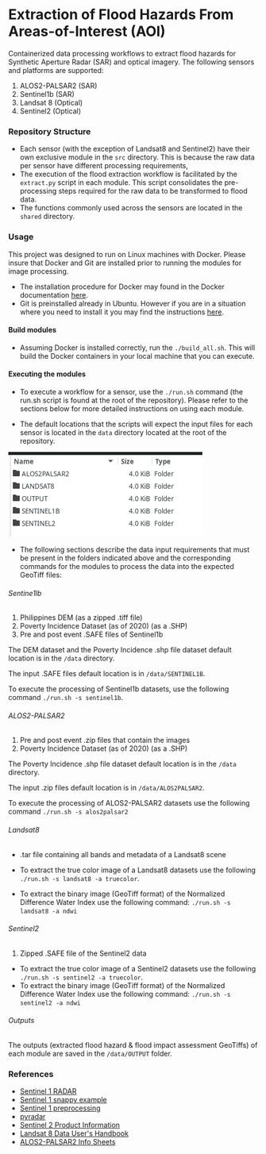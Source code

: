 # Extraction of Flood Hazards From Areas-of-Interest (AOI) 

Containerized data processing workflows to extract flood hazards for Synthetic Aperture Radar (SAR) and optical imagery. The following sensors and platforms are supported:

1. ALOS2-PALSAR2 (SAR)
2. Sentinel1b (SAR)
3. Landsat 8 (Optical)
4. Sentinel2 (Optical)

### Repository Structure
- Each sensor (with the exception of Landsat8 and Sentinel2) have their own exclusive module in the `src` directory. This is because the raw data per sensor have different processing requirements, 
- The execution of the flood extraction workflow is facilitated by the `extract.py` script in each module. This script consolidates the pre-processing steps required for the raw data to be transformed to flood data. 
- The functions commonly used across the sensors are located in the `shared` directory.

### Usage

This project was designed to run on Linux machines with Docker. Please insure that Docker and Git are installed prior to running the modules for image processing. 

- The installation procedure for Docker may found in the Docker documentation [here](https://docs.docker.com/engine/install/ubuntu/).
- Git is preinstalled already in Ubuntu. However if you are in a situation where you need to install it you may find the instructions [here](https://github.com/git-guides/install-git#debianubuntu).

#### Build modules

- Assuming Docker is installed correctly, run the `./build_all.sh`. This will build the Docker containers in your local machine that you can execute.

#### Executing the modules

- To execute a workflow for a sensor, use the `./run.sh` command (the run.sh script is found at the root of the repository). Please refer to the sections below for more detailed instructions on using each module.

- The default locations that the scripts will expect the input files for each sensor is located in the `data` directory located at the root of the repository.

![data](./imgs/data-input.png)

- The following sections describe the data input requirements that must be present in the folders indicated above and the corresponding commands for the modules to process the data into the expected GeoTiff files:

###### Sentine1lb

1. Philippines DEM (as a zipped .tiff file)
2. Poverty Incidence Dataset (as of 2020) (as a .SHP)
3. Pre and post event .SAFE files of Sentinel1b

The DEM dataset and the Poverty Incidence .shp file dataset default location is in the `/data` directory.

The input .SAFE files default location is in `/data/SENTINEL1B`.

To execute the processing of Sentinel1b datasets, use the following command `./run.sh -s sentinel1b`.

###### ALOS2-PALSAR2

1. Pre and post event .zip files that contain the images
2. Poverty Incidence Dataset (as of 2020) (as a .SHP)

The Poverty Incidence .shp file dataset default location is in the `/data` directory.

The input .zip files default location is in `/data/ALOS2PALSAR2`.

To execute the processing of ALOS2-PALSAR2 datasets use the following command `./run.sh -s alos2palsar2`

###### Landsat8

- .tar file containing all bands and metadata of a Landsat8 scene

- To extract the true color image of a Landsat8 datasets use the following `./run.sh -s landsat8 -a truecolor`.
- To extract the binary image (GeoTiff format) of the Normalized Difference Water Index use the following command: `./run.sh -s landsat8 -a ndwi`


###### Sentinel2

1. Zipped .SAFE file of the Sentinel2 data

- To extract the true color image of a Sentinel2 datasets use the following `./run.sh -s sentinel2 -a truecolor`.
- To extract the binary image (GeoTiff format) of the Normalized Difference Water Index use the following command: `./run.sh -s sentinel2 -a ndwi`

###### Outputs

The outputs (extracted flood hazard & flood impact assessment GeoTiffs) of each module are saved in the `/data/OUTPUT` folder.

### References
- [Sentinel 1 RADAR](https://pro.arcgis.com/en/pro-app/latest/help/analysis/image-analyst/analysis-ready-sentinel-1-grd-data-generation.htm)
- [Sentinel 1 snappy example](https://github.com/wajuqi/Sentinel-1-preprocessing-using-Snappy/tree/master)
- [Sentinel 1 preprocessing](https://fivequestionz.home.blog/2020/01/31/how-to-preprocess-sentinel1-c-band-sar-image/)
- [pyradar](https://pyradar-tools.readthedocs.io/en/latest/tutorial.html)
- [Sentinel 2 Product Information](https://sentinels.copernicus.eu/web/sentinel/technical-guides/sentinel-2-msi/level-1c/algorithm-overview)
- [Landsat 8 Data User's Handbook](https://www.usgs.gov/landsat-missions/landsat-8-data-users-handbook)
- [ALOS2-PALSAR2 Info Sheets](https://www.eorc.jaxa.jp/ALOS/en/alos-2/datause/a2_format_e.htm)
